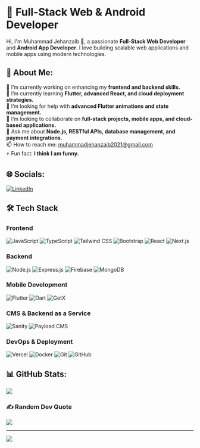# 🚀 Full-Stack Web & Android Developer

Hi, I'm Muhammad Jehanzaib 👋, a passionate **Full-Stack Web Developer** and **Android App Developer**. I love building scalable web applications and mobile apps using modern technologies.

## 💫 About Me:
🔭 I’m currently working on enhancing my **frontend and backend skills.**<br>🌱 I’m currently learning **Flutter, advanced React, and cloud deployment strategies.**<br>🤝 I’m looking for help with **advanced Flutter animations and state management.**<br>👯 I’m looking to collaborate on **full-stack projects, mobile apps, and cloud-based applications.**<br>💬 Ask me about **Node.js, RESTful APIs, database management, and payment integrations.**<br>📫 How to reach me: muhammadjehanzaib2021@gmail.com<br>⚡ Fun fact: **I think I am funny.**

## 🌐 Socials:
[![LinkedIn](https://img.shields.io/badge/LinkedIn-%230077B5.svg?logo=linkedin&logoColor=white)](https://linkedin.com/in/jehanzaib-javed) 

## 🛠 Tech Stack

### **Frontend**
![JavaScript](https://img.shields.io/badge/javascript-%23323330.svg?style=for-the-badge&logo=javascript&logoColor=%23F7DF1E)
![TypeScript](https://img.shields.io/badge/typescript-%23007ACC.svg?style=for-the-badge&logo=typescript&logoColor=white)
![Tailwind CSS](https://img.shields.io/badge/tailwindcss-%2338B2AC.svg?style=for-the-badge&logo=tailwind-css&logoColor=white)
![Bootstrap](https://img.shields.io/badge/bootstrap-%238511FA.svg?style=for-the-badge&logo=bootstrap&logoColor=white)
![React](https://img.shields.io/badge/react-%2320232a.svg?style=for-the-badge&logo=react&logoColor=%2361DAFB)
![Next.js](https://img.shields.io/badge/Next.js-black?style=for-the-badge&logo=next.js&logoColor=white)

### **Backend**
![Node.js](https://img.shields.io/badge/node.js-6DA55F?style=for-the-badge&logo=node.js&logoColor=white)
![Express.js](https://img.shields.io/badge/express.js-%23404d59.svg?style=for-the-badge&logo=express&logoColor=%2361DAFB)
![Firebase](https://img.shields.io/badge/firebase-%23039BE5.svg?style=for-the-badge&logo=firebase)
![MongoDB](https://img.shields.io/badge/mongodb-%234ea94b.svg?style=for-the-badge&logo=mongodb&logoColor=white)

### **Mobile Development**
![Flutter](https://img.shields.io/badge/flutter-%2302569B.svg?style=for-the-badge&logo=flutter&logoColor=white)
![Dart](https://img.shields.io/badge/dart-%230175C2.svg?style=for-the-badge&logo=dart&logoColor=white)
![GetX](https://img.shields.io/badge/GetX-%23DC2626.svg?style=for-the-badge&logo=getx&logoColor=white)

### **CMS & Backend as a Service**
![Sanity](https://img.shields.io/badge/Sanity-%23F03E2F.svg?style=for-the-badge&logo=sanity&logoColor=white)
![Payload CMS](https://img.shields.io/badge/Payload_CMS-black?style=for-the-badge&logo=payloadcms&logoColor=white)

### **DevOps & Deployment**
![Vercel](https://img.shields.io/badge/vercel-%23000000.svg?style=for-the-badge&logo=vercel&logoColor=white)
![Docker](https://img.shields.io/badge/docker-%230db7ed.svg?style=for-the-badge&logo=docker&logoColor=white)
![Git](https://img.shields.io/badge/git-%23F05033.svg?style=for-the-badge&logo=git&logoColor=white)
![GitHub](https://img.shields.io/badge/github-%23121011.svg?style=for-the-badge&logo=github&logoColor=white)

## 📊 GitHub Stats:
![](https://github-readme-stats.vercel.app/api/top-langs/?username=Jehanzaib084&theme=dark&hide_border=false&include_all_commits=true&count_private=false&layout=compact)

### ✍️ Random Dev Quote
![](https://quotes-github-readme.vercel.app/api?type=horizontal&theme=radical)

---
[![](https://visitcount.itsvg.in/api?id=Jehanzaib084&icon=0&color=0)](https://visitcount.itsvg.in)
